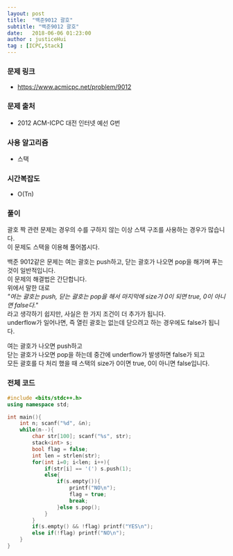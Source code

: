 ```yaml
---
layout: post
title:  "백준9012 괄호"
subtitle: "백준9012 괄호"
date:   2018-06-06 01:23:00
author : justiceHui
tag : [ICPC,Stack]
---
```


### 문제 링크
* https://www.acmicpc.net/problem/9012

### 문제 출처
* 2012 ACM-ICPC 대전 인터넷 예선 G번

### 사용 알고리즘
* 스택

### 시간복잡도
* O(Tn)

### 풀이
괄호 짝 관련 문제는 경우의 수를 구하지 않는 이상 스택 구조를 사용하는 경우가 많습니다.<br>
이 문제도 스택을 이용해 풀어봅시다.

백준 9012같은 문제는 여는 괄호는 push하고, 닫는 괄호가 나오면 pop을 해가며 푸는 것이 일반적입니다.<br>
이 문제의 해결법은 간단합니다.<br>
위에서 말한 대로<br>
<i>"여는 괄호는 push, 닫는 괄호는 pop을 해서 마지막에 size가 0이 되면 true, 0이 아니면 false다."</i><br>
라고 생각하기 쉽지만, 사실은 한 가지 조건이 더 추가가 됩니다.<br>
underflow가 일어나면, 즉 열린 괄호는 없는데 닫으려고 하는 경우에도 false가 됩니다.

여는 괄호가 나오면 push하고<br>
닫는 괄호가 나오면 pop을 하는데 중간에 underflow가 발생하면 false가 되고<br>
모든 괄호를 다 처리 했을 때 스택의 size가 0이면 true, 0이 아니면 false입니다.

### 전체 코드
```cpp
#include <bits/stdc++.h>
using namespace std;

int main(){
    int n; scanf("%d", &n);
    while(n--){
        char str[100]; scanf("%s", str);
        stack<int> s;
        bool flag = false;
        int len = strlen(str);
        for(int i=0; i<len; i++){
            if(str[i] == '(') s.push(1);
            else{
                if(s.empty()){
                    printf("NO\n");
                    flag = true;
                    break;
                }else s.pop();
            }
        }
        if(s.empty() && !flag) printf("YES\n");
        else if(!flag) printf("NO\n");
    }
}
```
